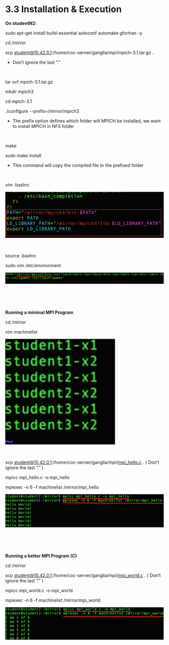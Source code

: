 # 3.3 Installation & Execution

**On studentN2:**

sudo apt-get install build-essential autoconf automake gfortran -y

cd /mirror

scp student@10.42.0.1:/home/coc-server/ganglia/mpi/mpich-3.1.tar.gz .

* Don’t ignore the last “.”

<br/>

tar xvf mpich-3.1.tar.gz

mkdir mpich3

cd mpich-3.1

./configure --prefix=/mirror/mpich3

* The prefix option defines which folder will MPICH be installed, we want to install MPICH in NFS folder

<br/>

make

sudo make install

* This command will copy the compiled file to the prefixed folder

<br/>

vim .bashrc

![](https://raw.githubusercontent.com/congqiyuan/tutorial/master/mpich_cluster/14.png)

<br/>

source .bashrc

sudo vim /etc/environment

![](https://raw.githubusercontent.com/congqiyuan/tutorial/master/mpich_cluster/15.png)

<br/>
<br/>
<br/>

**Running a minimal MPI Program**

cd /mirror

vim machinelist

![](https://raw.githubusercontent.com/congqiyuan/tutorial/master/mpich_cluster/16.png)

<br/>

scp student@10.42.0.1:/home/coc-server/ganglia/mpi/[mpi_hello.c](https://raw.githubusercontent.com/congqiyuan/tutorial/master/ganglia_cluster/mpi_hello.c) .
( Don’t ignore the last “.” )

mpicc mpi_hello.c -o mpi_hello

mpiexec -n 6 -f machinelist /mirror/mpi_hello

![](https://raw.githubusercontent.com/congqiyuan/tutorial/master/mpich_cluster/18.png)


<br/>
<br/>
<br/>


**Running a better MPI Program (C)**

cd /mirror

scp student@10.42.0.1:/home/coc-server/ganglia/mpi/[mpi_world.c](https://raw.githubusercontent.com/congqiyuan/tutorial/master/ganglia_cluster/mpi_world.c) .
( Don’t ignore the last “.” )

mpicc mpi_world.c -o mpi_world

mpiexec -n 6 -f machinelist /mirror/mpi_world

![](https://raw.githubusercontent.com/congqiyuan/tutorial/master/mpich_cluster/20.png)

<br/>


